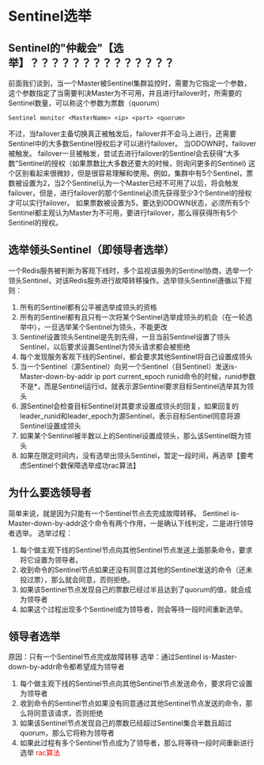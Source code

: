 # Sentinel选举
## Sentinel的"仲裁会"【选举】？？？？？？？？？？？？？？
前面我们谈到，当一个Master被Sentinel集群监控时，需要为它指定一个参数，这个参数指定了当需要判决Master为不可用，并且进行failover时，所需要的Sentinel数量，可以称这个参数为票数（quorum）
```
Sentinel monitor <MasterName> <ip> <port> <quorum>
```
不过，当failover主备切换真正被触发后，failover并不会马上进行，还需要Sentinel中的大多数Sentinel授权后才可以进行failover。
当ODOWN时，failover被触发。
failover一旦被触发，尝试去进行failover的Sentinel会去获得“大多数”Sentinel的授权（如果票数比大多数还要大的时候，则询问更多的Sentinel)
这个区别看起来很微妙，但是很容易理解和使用。例如，集群中有5个Sentinel，票数被设置为2，当2个Sentinel认为一个Master已经不可用了以后，将会触发failover，但是，进行failover的那个Sentinel必须先获得至少3个Sentinel的授权才可以实行failover。
如果票数被设置为5，要达到ODOWN状态，必须所有5个Sentinel都主观认为Master为不可用，要进行failover，那么得获得所有5个Sentinel的授权。


## 选举领头Sentinel（即领导者选举）
一个Redis服务被判断为客观下线时，多个监视该服务的Sentinel协商，选举一个领头Sentinel，对该Redis服务进行故障转移操作。选举领头Sentinel遵循以下规则：
1. 所有的Sentinel都有公平被选举成领头的资格
2. 所有的Sentinel都有且只有一次将某个Sentinel选举成领头的机会（在一轮选举中），一旦选举某个Sentinel为领头，不能更改
3. Sentinel设置领头Sentinel是先到先得，一旦当前Sentinel设置了领头Sentinel，以后要求设置Sentinel为领头请求都会被拒绝
4. 每个发现服务客观下线的Sentinel，都会要求其他Sentinel将自己设置成领头
5. 当一个Sentinel（源Sentinel）向另一个Sentinel（目Sentinel）发送is-Master-down-by-addr ip port current_epoch runid命令的时候，runid参数不是*，而是Sentinel运行id，就表示源Sentinel要求目标Sentinel选举其为领头
6. 源Sentinel会检查目标Sentinel对其要求设置成领头的回复，如果回复的leader_runid和leader_epoch为源Sentinel，表示目标Sentinel同意将源Sentinel设置成领头
7. 如果某个Sentinel被半数以上的Sentinel设置成领头，那么该Sentinel既为领头
8. 如果在限定时间内，没有选举出领头Sentinel，暂定一段时间，再选举【要考虑Sentinel个数保障选举成功rac算法】
## 为什么要选领导者
简单来说，就是因为只能有一个Sentinel节点去完成故障转移。
Sentinel is-Master-down-by-addr这个命令有两个作用，一是确认下线判定，二是进行领导者选举。
选举过程：
1. 每个做主观下线的Sentinel节点向其他Sentinel节点发送上面那条命令，要求将它设置为领导者。
2. 收到命令的Sentinel节点如果还没有同意过其他的Sentinel发送的命令（还未投过票），那么就会同意，否则拒绝。
3. 如果该Sentinel节点发现自己的票数已经过半且达到了quorum的值，就会成为领导者
4. 如果这个过程出现多个Sentinel成为领导者，则会等待一段时间重新选举。
## 领导者选举
原因：只有一个Sentinel节点完成故障转移
选举：通过Sentinel is-Master-down-by-addr命令都希望成为领导者
1. 每个做主观下线的Sentinel节点向其他Sentinel节点发送命令，要求将它设置为领导者
2. 收到命令的Sentinel节点如果没有同意通过其他Sentinel节点发送的命令，那么将同意该请求，否则拒绝
3. 如果该Sentinel节点发现自己的票数已经超过Sentinel集合半数且超过quorum，那么它将称为领导者
4. 如果此过程有多个Sentinel节点成为了领导者，那么将等待一段时间重新进行选举
<font color="red">rac算法</font>